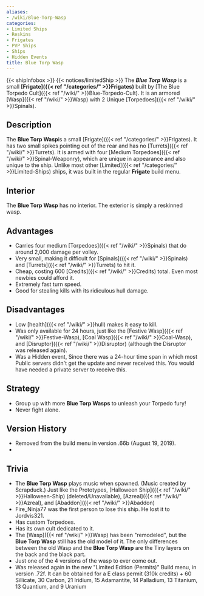```yaml
---
aliases:
- /wiki/Blue-Torp-Wasp
categories:
- Limited Ships
- Reskins
- Frigates
- PVP Ships
- Ships
- Hidden Events
title: Blue Torp Wasp
---
```


{{< shipInfobox >}} {{< notices/limitedShip >}} The **_Blue Torp Wasp_** is a small **[Frigate]({{< ref "/categories/" >}}Frigates)** built by [The Blue Torpedo Cult]({{< ref "/wiki/" >}}Blue-Torpedo-Cult). It is an armored [Wasp]({{< ref "/wiki/" >}}Wasp) with 2 Unique [Torpedoes]({{< ref "/wiki/" >}}Spinals).

## Description

The **Blue Torp Wasp**is a small [Frigate]({{< ref "/categories/" >}}Frigates). It has two small spikes pointing out of the rear and has no [Turrets]({{< ref "/wiki/" >}}Turrets). It is armed with four [Medium Torpedoes]({{< ref "/wiki/" >}}Spinal-Weaponry), which are unique in appearance and also unique to the ship. Unlike most other [Limited]({{< ref "/categories/" >}}Limited-Ships) ships, it was built in the regular **Frigate** build menu.

## Interior

The **Blue Torp Wasp** has no interior. The exterior is simply a reskinned wasp.

## Advantages

- Carries four medium [Torpedoes]({{< ref "/wiki/" >}}Spinals) that do around 2,000 damage per volley.
- Very small, making it difficult for [Spinals]({{< ref "/wiki/" >}}Spinals) and [Turrets]({{< ref "/wiki/" >}}Turrets) to hit it.
- Cheap, costing 600 [Credits]({{< ref "/wiki/" >}}Credits) total. Even most newbies could afford it.
- Extremely fast turn speed.
- Good for stealing kills with its ridiculous hull damage.

## Disadvantages

- Low [health]({{< ref "/wiki/" >}}hull) makes it easy to kill.
- Was only available for 24 hours, just like the [Festive Wasp]({{< ref "/wiki/" >}}Festive-Wasp), [Coal Wasp]({{< ref "/wiki/" >}}Coal-Wasp), and [Disruptor]({{< ref "/wiki/" >}}Disruptor) (although the Disruptor was released again).
- Was a Hidden event, Since there was a 24-hour time span in which most Public servers didn't get the update and never received this. You would have needed a private server to receive this.

## Strategy

- Group up with more **Blue Torp Wasps** to unleash your Torpedo fury!
- Never fight alone.

## Version History 

- Removed from the build menu in version .66b (August 19, 2019).
-

## Trivia

- The **Blue Torp Wasp** plays music when spawned. (Music created by Scrapduck.) Just like the Prototypes, [Halloween Ship]({{< ref "/wiki/" >}}Halloween-Ship) (deleted/Unavailable), [Azreal]({{< ref "/wiki/" >}}Azreal), and [Abaddon]({{< ref "/wiki/" >}}Abaddon)
- Fire_Ninja77 was the first person to lose this ship. He lost it to Jordvis321.
- Has custom Torpedoes.
- Has its own cult dedicated to it.
- The [Wasp]({{< ref "/wiki/" >}}Wasp) has been "remodeled", but the **Blue Torp Wasp** still has the old model of it. The only differences between the old Wasp and the **Blue Torp Wasp** are the Tiny layers on the back and the black part.
- Just one of the 4 versions of the wasp to ever come out.
- Was released again in the new "Limited Edition (Permits)" Build menu, in version .72f. It can be obtained for a E class permit (310k credits) + 60 Sillicate, 30 Carbon, 21 Iridium, 15 Adamantite, 14 Palladium, 13 Titanium, 13 Quantium, and 9 Uranium